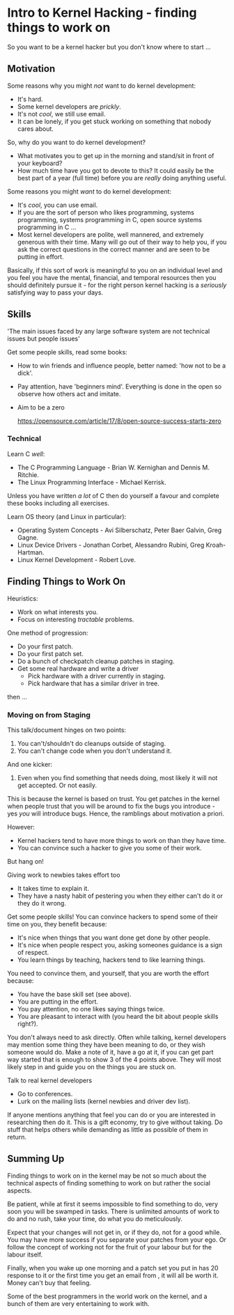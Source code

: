 Intro to Kernel Hacking - finding things to work on
===================================================

So you want to be a kernel hacker but you don't know where to start ...

Motivation
----------

Some reasons why you might _not_ want to do kernel development:
 - It's hard.
 - Some kernel developers are _prickly_.
 - It's not _cool_, we still use email.
 - It can be lonely, if you get stuck working on something that nobody cares
   about. 

So, why do you want to do kernel development?
 - What motivates you to get up in the morning and stand/sit in front of your
   keyboard?
 - How much time have you got to devote to this? It could easily be the best
   part of a year (full time) before you are _really_ doing anything useful.

Some reasons you might _want_ to do kernel development:
 - It's _cool_, you can use email.
 - If you are the sort of person who likes programming, systems programming,
   systems programming in C, open source systems programming in C ...
 - Most kernel developers are polite, well mannered, and extremely generous
   with their time. Many will go out of their way to help you, if you ask the
   correct questions in the correct manner and are seen to be putting in
   effort.

Basically, if this sort of work is meaningful to you on an individual level and
you feel you have the mental, financial, and temporal resources then you should
definitely pursue it - for the right person kernel hacking is a _seriously_
satisfying way to pass your days.


Skills
------

'The main issues faced by any large software system are not technical issues but
people issues'

Get some people skills, read some books:
 - How to win friends and influence people, better named: 'how not to be a dick'.
 - Pay attention, have 'beginners mind'. Everything is done in the open so
   observe how others act and imitate.
 - Aim to be a zero

    https://opensource.com/article/17/8/open-source-success-starts-zero

### Technical

Learn C _well_:
 - The C Programming Language - Brian W. Kernighan and Dennis M. Ritchie.
 - The Linux Programming Interface - Michael Kerrisk.

Unless you have written _a lot_ of C then do yourself a favour and complete
these books including all exercises.

Learn OS theory (and Linux in particular):

 - Operating System Concepts - Avi Silberschatz, Peter Baer Galvin, Greg Gagne. 
 - Linux Device Drivers - Jonathan Corbet, Alessandro Rubini, Greg Kroah-Hartman.
 - Linux Kernel Development - Robert Love.


Finding Things to Work On
-------------------------

Heuristics:
 - Work on what interests you.
 - Focus on interesting _tractable_ problems.

One method of progression:
 - Do your first patch.
 - Do your first patch set.
 - Do a bunch of checkpatch cleanup patches in staging.
 - Get some real hardware and write a driver
   - Pick hardware with a driver currently in staging.
   - Pick hardware that has a similar driver in tree.

then ...

### Moving on from Staging

This talk/document hinges on two points:
 1. You can't/shouldn't do cleanups outside of staging.
 2. You can't change code when you don't understand it.

And one kicker:
 1. Even when you find something that needs doing, most likely it will not get
    accepted. Or not easily.

This is because the kernel is based on trust. You get patches in the kernel when
people trust that you will be around to fix the bugs you introduce - yes _you_
will introduce bugs. Hence, the ramblings about motivation a priori.

However:
 - Kernel hackers tend to have more things to work on than they have time.
 - You can convince such a hacker to give you some of their work.

But hang on!

Giving work to newbies takes effort too
 - It takes time to explain it.
 - They have a nasty habit of pestering you when they either can't do it or
   they do it wrong.

Get some people skills! You can convince hackers to spend some of their time
on you, they benefit because:
 - It's nice when things that you want done get done by other people.
 - It's nice when people respect you, asking someones guidance is a sign of respect.
 - You learn things by teaching, hackers tend to like learning things.

You need to convince them, and yourself, that you are worth the effort because:
 - You have the base skill set (see above).
 - You are putting in the effort.
 - You pay attention, no one likes saying things twice.
 - You are pleasant to interact with (you heard the bit about people skills
   right?). 

You don't always need to ask directly. Often while talking, kernel developers
may mention some thing they have been meaning to do, or they wish someone would
do. Make a note of it, have a go at it, if you can get part way started that is
enough to show 3 of the 4 points above. They will most likely step in and guide
you on the things you are stuck on.

Talk to real kernel developers
 - Go to conferences.
 - Lurk on the mailing lists (kernel newbies and driver dev list).

If anyone mentions anything that feel you can do or you are interested in
researching then do it. This is a gift economy, try to give without taking. Do
stuff that helps others while demanding as little as possible of them in return.


Summing Up
----------

Finding things to work on in the kernel may be not so much about the technical
aspects of finding something to work on but rather the social aspects.

Be patient, while at first it seems impossible to find something to do, very
soon you will be swamped in tasks. There is unlimited amounts of work to do and
no rush, take your time, do what you do meticulously.

Expect that your changes will not get in, or if they do, not for a good
while. You may have more success if you separate your patches from your ego. Or
follow the concept of working not for the fruit of your labour but for the
labour itself.

Finally, when you wake up one morning and a patch set you put in has 20 response
to it or the first time you get an email from <insert kernel god here>, it will
all be worth it. Money can't buy that feeling.

Some of the best programmers in the world work on the kernel, and a bunch of
them are very entertaining to work with.